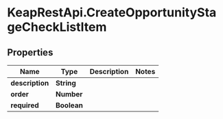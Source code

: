 # KeapRestApi.CreateOpportunityStageCheckListItem

## Properties

Name | Type | Description | Notes
------------ | ------------- | ------------- | -------------
**description** | **String** |  | 
**order** | **Number** |  | 
**required** | **Boolean** |  | 


